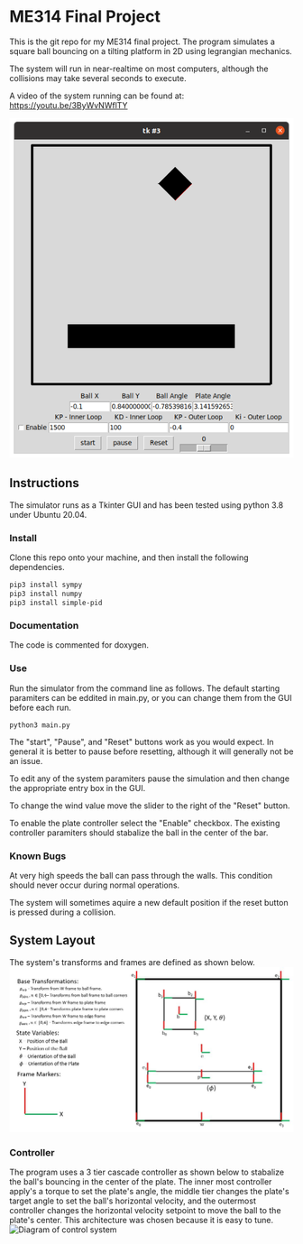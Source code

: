 # ME314 Final Project
This is the git repo for my ME314 final project. The program simulates a square
ball bouncing on a tilting platform in 2D using legrangian mechanics.  

The system will run in near-realtime on most computers, although the collisions
may take several seconds to execute.

A video of the system running can be found at: https://youtu.be/3ByWvNWflTY

![Picture of GUI](default_start.png)

## Instructions
The simulator runs as a Tkinter GUI and has been tested using python 3.8 under
Ubuntu 20.04. 


### Install
Clone this repo onto your machine, and then install the following dependencies.
```
pip3 install sympy
pip3 install numpy
pip3 install simple-pid
```

### Documentation
The code is commented for doxygen. 

### Use
Run the simulator from the command line as follows. The default starting 
paramiters can be eddited in main.py, or you can change them from the GUI
before each run. 
```
python3 main.py
```
The "start", "Pause", and "Reset" buttons work as you would expect. In general 
it is better to pause before resetting, although it will generally not be an 
issue. 

To edit any of the system paramiters pause the simulation and then change the 
appropriate entry box in the GUI. 

To change the wind value move the slider to the right of the "Reset" button. 

To enable the plate controller select the "Enable" checkbox. The existing 
controller paramiters should stabalize the ball in the center of the bar.

### Known Bugs

At very high speeds the ball can pass through the walls. This condition should
never occur during normal operations. 

The system will sometimes aquire a new default position if the reset button is 
pressed during a collision. 

## System Layout
The system's transforms and frames are defined as shown below.
![System Diagram](system_diagram.jpg)

### Controller
The program uses a 3 tier cascade controller as shown below to stabalize the 
ball's bouncing 
in the center of the plate. The inner most controller apply's a torque to set
the plate's angle, the middle tier changes the plate's target angle to set the
ball's horizontal velocity, and the outermost controller changes the horizontal
velocity setpoint to move the ball to the plate's center. This architecture was
chosen because it is easy to tune.
![Diagram of control system](cascade_extra.png)

